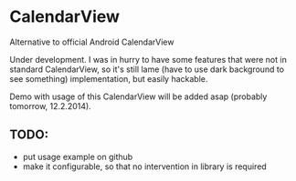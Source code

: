 CalendarView
============

Alternative to official Android CalendarView

Under development. I was in hurry to have some features that were not in standard CalendarView, so it's still lame (have to use dark background to see something) implementation, but easily hackable. 

Demo with usage of this CalendarView will be added asap (probably tomorrow, 12.2.2014).

TODO:
-----
+ put usage example on github
+ make it configurable, so that no intervention in library is required
